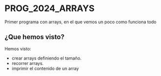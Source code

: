 # PROG_2024_ARRAYS
Primer programa con arrays, en el que vemos un poco como funciona todo

## ¿Que hemos visto?
Hemos visto:
- crear arrays definiendo el tamaño.
- recorrer arrays.
- imprimir el contenido de un array
